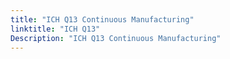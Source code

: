 ```yaml
---
title: "ICH Q13 Continuous Manufacturing"
linktitle: "ICH Q13"
Description: "ICH Q13 Continuous Manufacturing"
---
```


